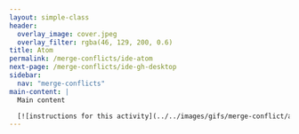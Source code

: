 ```yaml
---
layout: simple-class
header:
  overlay_image: cover.jpeg
  overlay_filter: rgba(46, 129, 200, 0.6)
title: Atom
permalink: /merge-conflicts/ide-atom
next-page: /merge-conflicts/ide-gh-desktop
sidebar:
  nav: "merge-conflicts"
main-content: |
  Main content

  [![instructions for this activity](../../images/gifs/merge-conflict/atom-merge.gif)](../../images/gifs/merge-conflict/atom-merge.gif)
---
```

